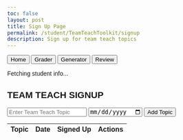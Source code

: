 ```yaml
---
toc: false
layout: post
title: Sign Up Page
permalink: /student/TeamTeachToolkit/signup
description: Sign up for team teach topics
---
```


<!-- Load Tailwind CSS -->
<script src="https://cdn.tailwindcss.com"></script>

<style>
  body {
    font-family: Arial, sans-serif;
  }
</style>

<div class="team-teach-section">
  <div class="container mx-auto text-center text-white bg-gray-900 py-8 px-4">
    <div class="flex justify-center gap-4 mb-6">
      <button class="border border-white px-4 py-2 rounded hover:bg-white hover:text-black transition"
        onclick="location.href='{{site.baseurl}}/student/TeamTeachToolkit/'">Home</button>
      <button class="border border-white px-4 py-2 rounded hover:bg-white hover:text-black transition"
        onclick="location.href='{{site.baseurl}}/student/TeamTeachToolkit/grader'">Grader</button>
      <button class="border border-white px-4 py-2 rounded hover:bg-white hover:text-black transition"
        onclick="location.href='{{site.baseurl}}/student/TeamTeachToolkit/generator'">Generator</button>
      <button class="border border-white px-4 py-2 rounded hover:bg-white hover:text-black transition"
        onclick="location.href='{{site.baseurl}}/student/TeamTeachToolkit/review'">Review</button>
    </div>
    <p id="loggedInStudent" class="mb-4">Fetching student info...</p>
    <div class="border border-white rounded p-6">
      <h2 class="text-2xl font-bold mb-4">TEAM TEACH SIGNUP</h2>
      <div class="mb-6">
        <input type="text" id="topicName" class="w-full mb-3 px-3 py-2 bg-gray-700 text-white rounded" placeholder="Enter Team Teach Topic">
        <input type="date" id="topicDate" class="w-full mb-3 px-3 py-2 bg-gray-700 text-white rounded">
        <button id="addTopicBtn"
          class="border border-white px-4 py-2 rounded hover:bg-white hover:text-black transition">Add Topic</button>
      </div>
      <div class="overflow-x-auto">
        <table class="min-w-full text-white border border-white">
          <thead>
            <tr class="bg-gray-800">
              <th class="py-2 px-4 border border-white">Topic</th>
              <th class="py-2 px-4 border border-white">Date</th>
              <th class="py-2 px-4 border border-white">Signed Up</th>
              <th class="py-2 px-4 border border-white">Actions</th>
            </tr>
          </thead>
          <tbody id="topicsList" class="text-sm"></tbody>
        </table>
      </div>
    </div>
  </div>
</div>

<script type="module">
  import { javaURI, fetchOptions } from '{{site.baseurl}}/assets/js/api/config.js';

  let loggedInStudent = null;

  async function fetchLoggedInStudent() {
    try {
      const response = await fetch(`${javaURI}/api/person/get`, fetchOptions);
      const data = await response.json();

      if (data && data.name) {
        loggedInStudent = data.name;
        document.getElementById("loggedInStudent").innerText = `Logged in as: ${loggedInStudent}`;
        fetchTopics();
      } else {
        document.getElementById("loggedInStudent").innerText = "Sign in to view page.";
      }
    } catch (error) {
      console.error("Error fetching logged-in student:", error);
      document.getElementById("loggedInStudent").innerText = "Error fetching student info.";
    }
  }

  async function fetchTopics() {
    try {
      let response = await fetch(`${javaURI}/api/topics/all`, fetchOptions);
      let topics = await response.json();

      let topicsList = document.getElementById("topicsList");
      topicsList.innerHTML = "";

      topics.forEach(topic => {
        let studentsText = "None";
        if (Array.isArray(topic.students)) {
          studentsText = topic.students.join(', ');
        } else if (topic.students && typeof topic.students === 'string') {
          studentsText = topic.students.split(',').join(', ');
        }

        let row = document.createElement("tr");
        row.innerHTML = `
          <td class="border border-white px-4 py-2">${topic.topicName}</td>
          <td class="border border-white px-4 py-2">${topic.date}</td>
          <td class="border border-white px-4 py-2">${studentsText}</td>
          <td class="border border-white px-4 py-2">
            <button class="border border-white px-3 py-1 rounded hover:bg-white hover:text-black transition text-sm" data-topic-id="${topic.id}">
              Sign Up
            </button>
          </td>
        `;

        row.querySelector("button").addEventListener("click", function () {
          signUpForTopic(topic.id);
        });

        topicsList.appendChild(row);
      });

    } catch (error) {
      console.error("Error fetching topics:", error);
    }
  }

  async function addTopic() {
    let topicName = document.getElementById("topicName").value;
    let topicDate = document.getElementById("topicDate").value;

    if (!topicName || !topicDate) {
      alert("Please fill in all fields.");
      return;
    }

    try {
      let response = await fetch(`${javaURI}/api/topics/add`, {
        method: "POST",
        headers: {
          "Content-Type": "application/json"
        },
        body: JSON.stringify({
          topicName: topicName,
          date: topicDate
        })
      });

      if (response.ok) {
        document.getElementById("topicName").value = "";
        document.getElementById("topicDate").value = "";
        fetchTopics();
      } else {
        console.error("Failed to add topic");
      }
    } catch (error) {
      console.error("Error adding topic:", error);
    }
  }

  async function signUpForTopic(topicId) {
    if (!loggedInStudent) {
      alert("Sign in to view page");
      return;
    }

    try {
      let response = await fetch(`${javaURI}/api/topics/${topicId}/signup?studentName=${encodeURIComponent(loggedInStudent)}`, {
        method: "PUT",
        headers: fetchOptions
      });

      if (response.ok) {
        fetchTopics();
      } else {
        console.error("Failed to sign up for topic");
        alert("Failed to sign up. Please try again.");
      }
    } catch (error) {
      console.error("Error signing up for topic:", error);
      alert("Error signing up. Please try again.");
    }
  }

  document.addEventListener("DOMContentLoaded", () => {
    fetchLoggedInStudent();
    document.getElementById("addTopicBtn").addEventListener("click", addTopic);
  });
</script>